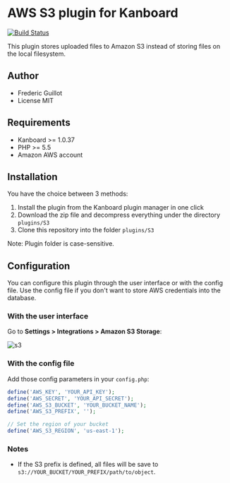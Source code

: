 AWS S3 plugin for Kanboard
==========================

[![Build Status](https://travis-ci.org/kanboard/plugin-s3.svg?branch=master)](https://travis-ci.org/kanboard/plugin-s3)

This plugin stores uploaded files to Amazon S3 instead of storing files on the local filesystem.

Author
------

- Frederic Guillot
- License MIT

Requirements
------------

- Kanboard >= 1.0.37
- PHP >= 5.5
- Amazon AWS account

Installation
------------

You have the choice between 3 methods:

1. Install the plugin from the Kanboard plugin manager in one click
2. Download the zip file and decompress everything under the directory `plugins/S3`
3. Clone this repository into the folder `plugins/S3`

Note: Plugin folder is case-sensitive.

Configuration
-------------

You can configure this plugin through the user interface or with the config file. 
Use the config file if you don't want to store AWS credentials into the database.

### With the user interface

Go to **Settings > Integrations > Amazon S3 Storage**:

![s3](https://cloud.githubusercontent.com/assets/323546/15444333/64fdc1a4-1ebd-11e6-95d0-ec57a5b42afb.png)

### With the config file

Add those config parameters in your `config.php`:

```php
define('AWS_KEY', 'YOUR_API_KEY');
define('AWS_SECRET', 'YOUR_API_SECRET');
define('AWS_S3_BUCKET', 'YOUR_BUCKET_NAME');
define('AWS_S3_PREFIX', '');

// Set the region of your bucket
define('AWS_S3_REGION', 'us-east-1');
```

### Notes

- If the S3 prefix is defined, all files will be save to `s3://YOUR_BUCKET/YOUR_PREFIX/path/to/object`.
